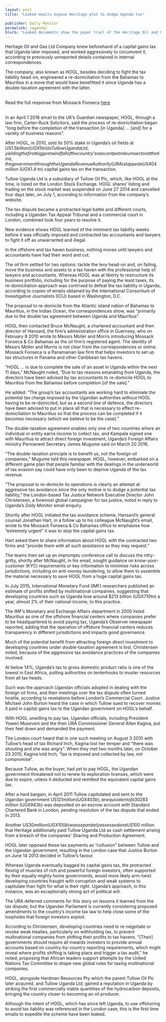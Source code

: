 ```yaml
---
layout: post
title: "Leaked emails expose Heritage plot to dodge Uganda tax"

publisher: Daily Monitor
permalink: /uganda/
blurb: "Leaked documents show the paper trail of the Heritage Oil and Gas Ltd Company’s attempts at avoiding tax payment in Uganda, writes TABU BUTAGIRA."
---
```


Heritage Oil and Gas Ltd Company knew beforehand of a capital gains tax that Uganda later imposed, and worked aggressively to circumvent it, according to previously unreported details contained in internal correspondences.
 
The company, also known as HOGL, besides deciding to fight the tax liability head-on, engineered a re-domiciliation from the Bahamas to Mauritius in a move that would have benefitted it since Uganda has a double-taxation agreement with the latter.

<br/>
<div class="panel panel-default">
  <div class="panel-heading">
  Read the full response from Mossack Fonseca <a href="{{ site.baseurl }}/mfresponse" target="_blank">here</a>
  </div>
</div>
<br/>

In an April 1 2016 email to the UK’s Guardian newspaper, HOGL, through a law firm, Carter-Ruck Solicitors, said the process of re-domiciliation began “long before the completion of the transaction [in Uganda] … [and] for a variety of business reasons”.

After HOGL, in 2010, sold its 50% stake in Uganda’s oil fields at US$1.5 billion (UGX5tn) to Tullow Uganda Ltd, yielding the first biggest windfall of the country’s nascent petroleum sector at the time, the government through the Uganda Revenue Authority (URA) slapped a US$404 million (UGX1.4 tn) capital gains tax on the transaction.
 
Tullow Uganda Ltd is a subsidiary of Tullow Oil Plc, which, like HOGL at the time, is listed on the London Stock Exchange. HOGL shares’ listing and trading on the stock market was suspended on June 27 2014 and cancelled four days later, on July 1, according to information from the company’s website.
  
The tax dispute became a protracted legal battle and different courts, including a Ugandan Tax Appeal Tribunal and a commercial court in London, combined took four years to resolve it.
   
New evidence shows HOGL learned of the imminent tax liability weeks before it was officially imposed and contracted tax accountants and lawyers to fight it off as unwarranted and illegal.
    
In the offshore and tax haven business, nothing moves until lawyers and accountants have had their word and cut.

The oil firm settled for two options: tackle the levy head-on and, on failing, move the business and assets to a tax haven with the professional help of lawyers and accountants. Whereas HOGL was at liberty to restructure its business portfolio, including for the purpose of paying the least taxes, its re-domiciliation approach was contrived to defeat the tax liability in Uganda, according to copies of emails obtained by the International Consortium of Investigative Journalists (ICIJ) based in Washington, D.C.
 
The proposal to re-domicile from the Atlantic island nation of Bahamas to Mauritius, in the Indian Ocean, the correspondences show, was “primarily due to the double tax agreement between Uganda and Mauritius”.
  
HOGL then contacted Bruce McNaught, a chartered accountant and then director of Hansard, the firm’s administration office in Guernsey, who on February 8 2010 wrote to Messrs Moller and Morris introducing Mossack Fonseca & Co Bahamas as the oil firm’s registered agent. The identity of Messrs Moller and Morris is not clear from the correspondences or online.  Mossack Fonseca is a Panamanian law firm that helps investors to set up tax structures in Panama and other Caribbean tax havens.
   
“HOGL … is due to complete the sale of an asset in Uganda within the next 11 days,” McNaught noted, “Due to tax reasons emanating from Uganda, the directors have been advised by tax accountants to re-domicile HOGL to Mauritius from the Bahamas before completion [of the sale].”

He added: “The group’s tax accountants are working hard to eliminate the potential tax charge imposed by the Ugandan authorities without HOGL having to be re-domiciled, but as a second line of defence, the directors have been advised to put in place all that is necessary to effect re-domiciliation to Mauritius so that the process can be completed if it becomes necessary (which we believe to be the case).”
 
The double-taxation agreement enables only one of two countries where an individual or entity earns income to collect tax, and Kampala signed one with Mauritius to attract direct foreign investment, Uganda’s Foreign Affairs ministry Permanent Secretary James Mugume said on March 20 2016.
  
“The double-taxation principle is to benefit us, not the foreign oil companies,” Mugume told this newspaper. HOGL, however, embarked on a different game plan that people familiar with the dealings in the underworld of tax evasion say could have only been to deprive Uganda of the tax revenue.
   
“The proposal to re-domicile its operations is clearly an attempt at aggressive tax avoidance since the only motive is to dodge a potential tax liability,” the London-based Tax Justice Network Executive Director John Christensen, a foremost global campaigner for tax justice, noted in reply to Uganda’s *Daily Monitor* email enquiry.

Shortly after HOGL initiated the tax avoidance scheme, Hansard’s general counsel Jonathan Hart, in a follow up to his colleague McNaught’s email, wrote to the Mossack Fonseca & Co Bahamas office to emphasise how “extremely urgent” it was to stop the capital gains tax.
 
Hart asked them to share information about HOGL with the contracted two firms and “provide them with all such assistance as they may request.”
  
The teams then set up an impromptu conference call to discuss the nitty-gritty, shortly after McNaught, in his email, sought guidance on know-your-customer (KYC) requirements or key information to minimise risks across jurisdictions, including on anti-money laundering, to allow them to assemble the material necessary to save HOGL from a huge capital gains tax.
   
In July 2015, International Monetary Fund (IMF) researchers published an estimate of profits shifted by multinational companies, suggesting that developing countries such as Uganda lose around $213 billion (UGX710tn) a year, almost 2% of their national income, to this practice.
    
The IMF’s Monetary and Exchange Affairs department in 2000 listed Mauritius as one of the offshore financial centers where companies prefer to be headquartered to avoid paying tax, Uganda’s Observer newspaper reported, adding that the operation of offshore financial centers reduces transparency in different jurisdictions and impacts good governance.
     
Much of the potential benefit from attracting foreign direct investment to developing countries under double-taxation agreement is lost, Christensen noted, because of the aggressive tax avoidance practices of the companies involved.

At below 14%, Uganda’s tax to gross domestic product ratio is one of the lowest in East Africa, putting authorities on tenterhooks to muster resources from all tax heads.    
 
Such was the approach Ugandan officials adopted in dealing with the foreign oil firms, and their meetings over the tax dispute often turned hostile, according to revelations before London’s Commercial Court. Justice Michael John Burton heard the case in which Tullow sued to recover monies it paid in capital gains tax to the Ugandan government on HOGL’s behalf.
  
With HOGL unwilling to pay tax, Ugandan officials, including President Yoweri Museveni and the then URA Commissioner General Allen Kagina, put their feet down and demanded the payment.
   
The London court heard that in one such meeting on August 3 2010 with Tullow’s head of tax Richard Inch, Kagina lost her temper and “there was shouting and she was angry”. When they met two months later, on October 23 2010, Kagina told Inch, “tax is imposed and collected by law, not compromise”.

Because Tullow, as the buyer, had yet to pay HOGL, the Ugandan government threatened not to renew its exploration licenses, which were due to expire, unless it deducted and remitted the equivalent capital gains tax.
 
After a hard bargain, in April 2011 Tullow capitulated and sent to the Ugandan government US$121 million (UGX403b), an equivalent of a 30% threshold down payment, antecedent to filing of tax appeals under the country’s laws. The balance of US$283 million (UGX943b) was deposited on an escrow account with Standard Chartered Bank in London, pending resolution of the tax dispute that ended in 2013.
  
Another US$30 million (UGX100b) was separately assessed on a US$100 million that Heritage additionally paid Tullow Uganda Ltd as cash settlement arising from a breach of the companies’ Sharing and Production Agreement.
   
HOGL later opposed these tax payments as “collusion” between Tullow and the Ugandan government, resulting in the London case that Justice Burton on June 14 2013 decided in Tullow’s favour.
    
Whereas Uganda eventually bagged its capital gains tax, the protracted flexing of muscles of rich and powerful foreign investors, often supported by their equally mighty home governments, would more likely arm-twist developing countries fraught with corruption and weak systems to capitulate than fight for what is their right. Uganda’s approach, in this instance, was an exceptionally strong act of political will.

The URA deferred comments for this story on lessons it learned from the tax dispute, but the Ugandan Parliament is currently considering proposed amendments to the country’s income tax law to help close some of the loopholes that foreign investors exploit.

According to Christensen, developing countries need to re-negotiate or revoke weak treaties, particularly on withholding tax, to prevent multinational companies from shifting their profits to tax havens. “[Their] governments should require all inwards investors to provide annual accounts based on country-by-country reporting requirements, which might reveal where profits shifting is taking place and trigger a tax audit,” he noted, proposing that African leaders support attempts by the United Nations Tax Committee to shape new global rules for taxing multinational companies.
 
HOGL, alongside Hardman Resources Pty which the parent Tullow Oil Plc later acquired, and Tullow Uganda Ltd, gained a reputation in Uganda by striking the first commercially viable quantities of the hydrocarbon deposits, bringing the country closer to becoming an oil producer.
  
Although the intent of HOGL, which has since left Uganda, to use offshoring to avoid tax liability was referenced in the London case, this is the first time emails to expedite the scheme have been leaked.

